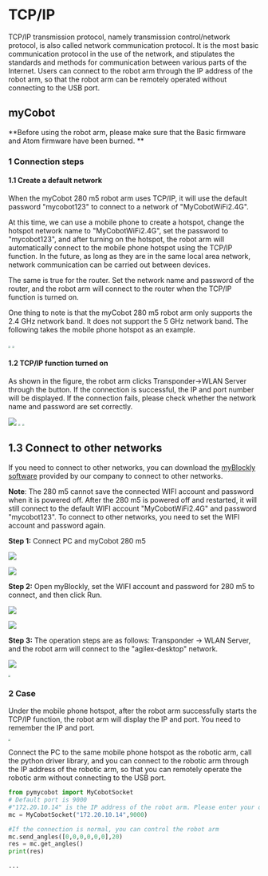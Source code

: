 # TCP/IP

TCP/IP transmission protocol, namely transmission control/network protocol, is also called network communication protocol. It is the most basic communication protocol in the use of the network, and stipulates the standards and methods for communication between various parts of the Internet. Users can connect to the robot arm through the IP address of the robot arm, so that the robot arm can be remotely operated without connecting to the USB port.

## myCobot

**Before using the robot arm, please make sure that the Basic firmware and Atom firmware have been burned. **

### 1 Connection steps

#### 1.1 Create a default network

When the myCobot 280 m5 robot arm uses TCP/IP, it will use the default password "mycobot123" to connect to a network of "MyCobotWiFi2.4G".

At this time, we can use a mobile phone to create a hotspot, change the hotspot network name to "MyCobotWiFi2.4G", set the password to "mycobot123", and after turning on the hotspot, the robot arm will automatically connect to the mobile phone hotspot using the TCP/IP function. In the future, as long as they are in the same local area network, network communication can be carried out between devices.

The same is true for the router. Set the network name and password of the router, and the robot arm will connect to the router when the TCP/IP function is turned on.

One thing to note is that the myCobot 280 m5 robot arm only supports the 2.4 GHz network band. It does not support the 5 GHz network band. The following takes the mobile phone hotspot as an example.

<img src="../../../resources\3-FunctionsAndApplications\6.developmentGuide\python\TCPorIP/hotspot1.jpg" style="zoom: 25%;" />

<img src="../../../resources\3-FunctionsAndApplications\6.developmentGuide\python\TCPorIP/hotspot2.jpg" style="zoom: 25%;" />

#### 1.2 TCP/IP function turned on

As shown in the figure, the robot arm clicks Transponder->WLAN Server through the button. If the connection is successful, the IP and port number will be displayed. If the connection fails, please check whether the network name and password are set correctly.

![](../../../resources\3-FunctionsAndApplications\6.developmentGuide\python\TCPorIP//Transponder.jpg) 
<img src="../../../resources\3-FunctionsAndApplications\6.developmentGuide\python\TCPorIP/WLAN Server1.jpg" style="zoom: 25%;" /> 
<img src=" ../../../resources\3-FunctionsAndApplications\6.developmentGuide\python\TCPorIP//wificonnecting.jpg" style="zoom: 25%;" /> 

## 1.3 Connect to other networks

If you need to connect to other networks, you can download the [myBlockly software](https://www.elephantrobotics.com/download/) provided by our company to connect to other networks.

**Note**: The 280 m5 cannot save the connected WIFI account and password when it is powered off. After the 280 m5 is powered off and restarted, it will still connect to the default WIFI account "MyCobotWiFi2.4G" and password "mycobot123". To connect to other networks, you need to set the WIFI account and password again.

**Step 1:** Connect PC and myCobot 280 m5

![](../../../resources\3-FunctionsAndApplications\6.developmentGuide\python\TCPorIP/OtherNetworks.png)

![](../../../resources\3-FunctionsAndApplications\6.developmentGuide\python\TCPorIP/OtherNetworks2.png)

**Step 2:** Open myBlockly, set the WIFI account and password for 280 m5 to connect, and then click Run.

![](../../../resources\3-FunctionsAndApplications\6.developmentGuide\python\TCPorIP/OtherNetworks3.png)

![](../../../resources\3-FunctionsAndApplications\6.developmentGuide\python\TCPorIP/OtherNetworks4.png)

**Step 3:** The operation steps are as follows: Transponder -> WLAN Server, and the robot arm will connect to the "agilex-desktop" network.

![](../../../resources\3-FunctionsAndApplications\6.developmentGuide\python\TCPorIP/Transponder.jpg)

<img src="../../../resources\3-FunctionsAndApplications\6.developmentGuide\python\TCPorIP/WLAN Server1.jpg" style="zoom: 25%;" />

### 2 Case

Under the mobile phone hotspot, after the robot arm successfully starts the TCP/IP function, the robot arm will display the IP and port. You need to remember the IP and port.

<img src="../../../resources\3-FunctionsAndApplications\6.developmentGuide\python\TCPorIP/successfulconnected.jpg" style="zoom: 25%;" />

Connect the PC to the same mobile phone hotspot as the robotic arm, call the python driver library, and you can connect to the robotic arm through the IP address of the robotic arm, so that you can remotely operate the robotic arm without connecting to the USB port.

```python
from pymycobot import MyCobotSocket
# Default port is 9000
#"172.20.10.14" is the IP address of the robot arm. Please enter your own IP address of the robot arm
mc = MyCobotSocket("172.20.10.14",9000)

#If the connection is normal, you can control the robot arm
mc.send_angles([0,0,0,0,0,0],20)
res = mc.get_angles()
print(res)

...
```